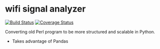 wifi signal analyzer
====================
[![Build Status](https://travis-ci.org/jmeline/wifi_signal_analysis.svg?branch=master)](https://travis-ci.org/jmeline/wifi_signal_analysis) [![Coverage Status](https://coveralls.io/repos/jmeline/wifi_signal_analysis/badge.svg?branch=master&service=github)](https://coveralls.io/github/jmeline/wifi_signal_analysis?branch=master)

Converting old Perl program to be more structured and scalable in Python.
  * Takes advantage of Pandas


